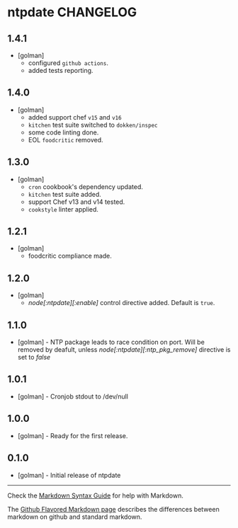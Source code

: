 ntpdate CHANGELOG
=================

1.4.1
-----
- [golman]
  - configured `github actions`.
  - added tests reporting.

1.4.0
-----
- [golman]
  - added support chef `v15` and `v16`
  - `kitchen` test suite switched to `dokken/inspec`
  - some code linting done.
  - EOL `foodcritic` removed.

1.3.0
-----
- [golman]
  - `cron` cookbook's dependency updated.
  - `kitchen` test suite added.
  - support Chef v13 and v14 tested.
  - `cookstyle` linter applied.

1.2.1
-----
- [golman] 
  - foodcritic compliance made.

1.2.0
-----
- [golman] 
  - *node[:ntpdate][:enable]* control directive added. Default is `true`.

1.1.0
-----
  - [golman] - NTP package leads to race condition on port. Will be removed by deafult, unless *node[:ntpdate][:ntp\_pkg\_remove]* directive is set to *false*

1.0.1
-----
  - [golman] - Cronjob stdout to /dev/null

1.0.0
-----
  - [golman] - Ready for the first release.

0.1.0
-----
  - [golman] - Initial release of ntpdate

- - -
Check the [Markdown Syntax Guide](http://daringfireball.net/projects/markdown/syntax) for help with Markdown.

The [Github Flavored Markdown page](http://github.github.com/github-flavored-markdown/) describes the differences between markdown on github and standard markdown.
